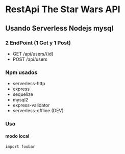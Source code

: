 # RestApi The Star Wars API
## Usando Serverless Nodejs mysql

### 2 EndPoint (1 Get y 1 Post)
 - GET  /api/users/{id}
 - POST /api/users
### Npm usados
 - serverless-http
 - express
 - sequelize
 - mysql2
 - express-validator
 - serverless-offline (DEV)
 
 ### Uso
  #### modo local
  ```
  import foobar
     
  
 
